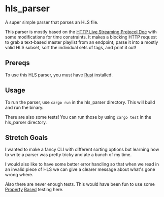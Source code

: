 # hls_parser

A super simple parser that parses an HLS file. 

This parser is mostly based on the [HTTP Live Streaming Protocol Doc](https://tools.ietf.org/html/rfc8216) with some modifications for time constraints. It makes a blocking HTTP request to grab a text-based master playlist 
from an endpoint, parse it into a mostly valid HLS subset, sort the individual sets of tags, and print it out!

## Prereqs

To use this HLS parser, you must have [Rust](https://www.rust-lang.org/tools/install) installed.

## Usage

To run the parser, use `cargo run` in the hls_parser directory. This will build and run the binary.

There are also some tests! You can run those by using `cargo test` in the hls_parser directory. 

## Stretch Goals

I wanted to make a fancy CLI with different sorting options but learning how to write a parser was pretty tricky and ate a bunch of my time.

I would also like to have some better error handling so that when we read in an invalid piece of HLS we can give a clearer message about what's gone wrong where.

Also there are never enough tests. This would have been fun to use some [Property](https://github.com/AltSysrq/proptest) [Based](https://github.com/BurntSushi/quickcheck) testing here.
